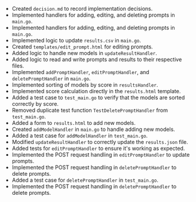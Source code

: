 - Created `decision.md` to record implementation decisions.
- Implemented handlers for adding, editing, and deleting prompts in `main.go`.
- Implemented handlers for adding, editing, and deleting prompts in `main.go`.
- Implemented logic to update `results.csv` in `main.go`.
- Created `templates/edit_prompt.html` for editing prompts.
- Added logic to handle new models in `updateResultHandler`.
- Added logic to read and write prompts and results to their respective files.
- Implemented `addPromptHandler`, `editPromptHandler`, and `deletePromptHandler` in `main.go`.
- Implemented sorting of models by score in `resultsHandler`.
- Implemented score calculation directly in the `results.html` template.
- Added a test case to `test_main.go` to verify that the models are sorted correctly by score.
- Removed duplicate test function `TestDeletePromptHandler` from `test_main.go`.
- Added a form to `results.html` to add new models.
- Created `addModelHandler` in `main.go` to handle adding new models.
- Added a test case for `addModelHandler` in `test_main.go`.
- Modified `updateResultHandler` to correctly update the `results.json` file.
- Added tests for `editPromptHandler` to ensure it's working as expected.
- Implemented the POST request handling in `editPromptHandler` to update prompts.
- Implemented the POST request handling in `deletePromptHandler` to delete prompts.
- Added a test case for `deletePromptHandler` in `test_main.go`.
- Implemented the POST request handling in `deletePromptHandler` to delete prompts.
